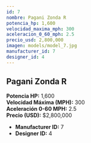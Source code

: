```yaml
---
id: 7
nombre: Pagani Zonda R
potencia_hp: 1,600
velocidad_maxima_mph: 300
aceleracion_0_60_mph: 2.5
precio_usd: 2,800,000
imagen: models/model_7.jpg
manufacturer_id: 7
designer_id: 4
---
```


## Pagani Zonda R

**Potencia HP:** 1,600  
**Velocidad Máxima (MPH):** 300  
**Aceleración 0-60 MPH:** 2.5  
**Precio (USD):** $2,800,000

* **Manufacturer ID:** 7
* **Designer ID:** 4
